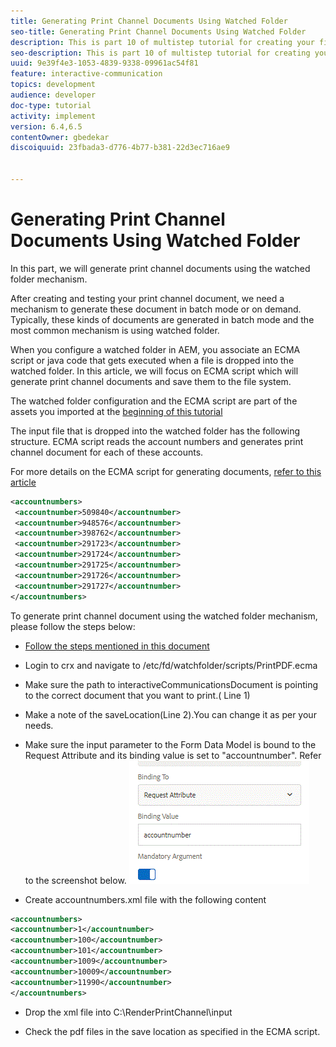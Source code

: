 ```yaml
---
title: Generating Print Channel Documents Using Watched Folder
seo-title: Generating Print Channel Documents Using Watched Folder
description: This is part 10 of multistep tutorial for creating your first interactive communications document for the print channel. In this part, we will generate print channel documents using the watched folder mechanism.
seo-description: This is part 10 of multistep tutorial for creating your first interactive communications document for the print channel. In this part, we will generate print channel documents using the watched folder mechanism.
uuid: 9e39f4e3-1053-4839-9338-09961ac54f81
feature: interactive-communication
topics: development
audience: developer
doc-type: tutorial
activity: implement
version: 6.4,6.5
contentOwner: gbedekar
discoiquuid: 23fbada3-d776-4b77-b381-22d3ec716ae9


---
```


# Generating Print Channel Documents Using Watched Folder

In this part, we will generate print channel documents using the watched folder mechanism.

After creating and testing your print channel document, we need a mechanism to generate these document in batch mode or on demand. Typically, these kinds of documents are generated in batch mode and the most common mechanism is using watched folder.

When you configure a watched folder in AEM, you associate an ECMA script or java code that gets executed when a file is dropped into the watched folder. In this article, we will focus on ECMA script which will generate print channel documents and save them to the file system.

The watched folder configuration and the ECMA script are part of the assets you imported at the [beginning of this tutorial](introduction.md)

The input file that is dropped into the watched folder has the following structure. ECMA script reads the account numbers and generates print channel document for each of these accounts.

For more details on the ECMA script for generating documents, [refer to this article](/help/forms/interactive-communications/generating-interactive-communications-print-document-using-api-tutorial-use.md)

```xml
<accountnumbers>
 <accountnumber>509840</accountnumber>
 <accountnumber>948576</accountnumber>
 <accountnumber>398762</accountnumber>
 <accountnumber>291723</accountnumber>
 <accountnumber>291724</accountnumber>
 <accountnumber>291725</accountnumber>
 <accountnumber>291726</accountnumber>
 <accountnumber>291727</accountnumber>
</accountnumbers>
```

To generate print channel document using the watched folder mechanism, please follow the steps below:

* [Follow the steps mentioned in this document](/help/forms/adaptive-forms/service-user-tutorial-develop.md)

* Login to crx and navigate to /etc/fd/watchfolder/scripts/PrintPDF.ecma

* Make sure the path to interactiveCommunicationsDocument is pointing to the correct document that you want to print.( Line 1)
* Make a note of the saveLocation(Line 2).You can change it as per your needs.
* Make sure the input parameter to the Form Data Model is bound to the Request Attribute and its binding value is set to "accountnumber". Refer to the screenshot below.
![request](assets/requestattributeprintchannel.gif)

 * Create accountnumbers.xml  file with the following content

```xml
<accountnumbers>
<accountnumber>1</accountnumber>
<accountnumber>100</accountnumber>
<accountnumber>101</accountnumber>
<accountnumber>1009</accountnumber>
<accountnumber>10009</accountnumber>
<accountnumber>11990</accountnumber>
</accountnumbers>
```

* Drop the xml file into C:\RenderPrintChannel\input

* Check the pdf files in the save location as specified in the ECMA script.




